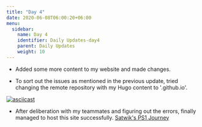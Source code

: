 ```yaml
---
title: "Day 4"
date: 2020-06-08T06:00:20+06:00
menu:
  sidebar:
    name: Day 4
    identifier: Daily Updates-day4
    parent: Daily Updates
    weight: 10
---
```


- Added some more content to my website and made changes.

- To sort out the issues as mentioned in the previous update, tried changing the remote repository with my Hugo content to '<username>.github.io'.

[![asciicast](https://asciinema.org/a/K6E4zbdPm47GFC1kNfNQC7fCZ.svg)](https://asciinema.org/a/K6E4zbdPm47GFC1kNfNQC7fCZ)

- After deliberation with my teammates and figuring out the errors, finally managed to host this site successfully.
[Satwik's PS1 Journey](https://satwikvats.github.io/)

